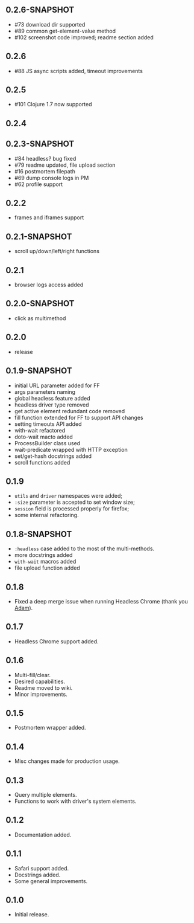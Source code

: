 [adam]: https://github.com/AdamFrey

## 0.2.6-SNAPSHOT
  *  #73 download dir supported
  *  #89 common get-element-value method
  * #102 screenshot code improved; readme section added

## 0.2.6
  * #88 JS async scripts added, timeout improvements

## 0.2.5
  * #101 Clojure 1.7 now supported

## 0.2.4

## 0.2.3-SNAPSHOT
  * #84 headless? bug fixed
  * #79 readme updated, file upload section
  * #16 postmortem filepath
  * #69 dump console logs in PM
  * #62 profile support

## 0.2.2
  * frames and iframes support

## 0.2.1-SNAPSHOT
  * scroll up/down/left/right functions

## 0.2.1
  * browser logs access added

## 0.2.0-SNAPSHOT
  * click as multimethod

## 0.2.0
  * release

## 0.1.9-SNAPSHOT
  * initial URL parameter added for FF
  * args parameters naming
  * global headless feature added
  * headless driver type removed
  * get active element redundant code removed
  * fill function extended for FF to support API changes
  * setting timeouts API added
  * with-wait refactored
  * doto-wait macto added
  * ProcessBuilder class used
  * wait-predicate wrapped with HTTP exception
  * set/get-hash docstrings added
  * scroll functions added

## 0.1.9
  * `utils` and `driver` namespaces were added;
  * `:size` parameter is accepted to set window size;
  * `session` field is processed properly for firefox;
  * some internal refactoring.

## 0.1.8-SNAPSHOT
  * `:headless` case added to the most of the multi-methods.
  * more docstrings added
  * `with-wait` macros added
  * file upload function added

## 0.1.8
  * Fixed a deep merge issue when running Headless Chrome (thank
    you [Adam][adam]).

## 0.1.7
  * Headless Chrome support added.

## 0.1.6
  * Multi-fill/clear.
  * Desired capabilities.
  * Readme moved to wiki.
  * Minor improvements.

## 0.1.5
 * Postmortem wrapper added.

## 0.1.4
 * Misc changes made for production usage.

## 0.1.3
 * Query multiple elements.
 * Functions to work with driver's system elements.

## 0.1.2
 * Documentation added.

## 0.1.1
 * Safari support added.
 * Docstrings added.
 * Some general improvements.

## 0.1.0
 * Initial release.

